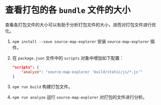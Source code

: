 # 查看打包的各 `bundle` 文件的大小

查看各打包文件的大小可以有助于分析打包文件的大小，进而对打包文件进行优化。

1. `npm install --save source-map-explorer` 安装 `source-map-explorer` 插件。

2. 在 `package.json` 文件中的 `scripts` 对象中增加如下配置：

   ```json
   "scripts": {
       "analyze": "source-map-explorer 'build/static/js/*.js'"
   }
   ```

3. `npm run build` 构建打包文件。

4. `npm run analyze` 运行 `source-map-explorer` 对打包的文件进行分析。